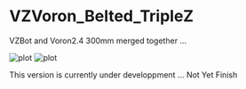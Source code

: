 # VZVoron_Belted_TripleZ
 VZBot and Voron2.4 300mm merged together ...

 ![plot](./PICTURES/VZTrident_Belted_TripleZ_Assembly_2022-Nov-20_08-23-25PM-000_CustomizedView43306678421.png)
 ![plot](./PICTURES/VZTrident_Belted_TripleZ_Assembly_2022-Nov-13_07-25-30AM-000_CustomizedView18489946325.png)


 This version is currently under developpment ... Not Yet Finish
